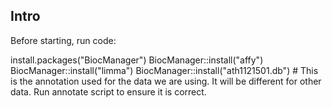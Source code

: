 ## Intro

Before starting, run code:

install.packages("BiocManager")
BiocManager::install("affy")
BiocManager::install("limma")
BiocManager::install("ath1121501.db") # This is the annotation used for the data we are using. It will be different for other data. Run annotate script to ensure it is correct.
